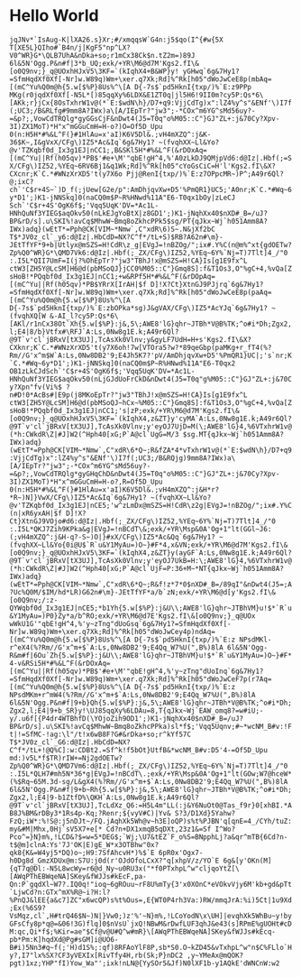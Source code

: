 # Hello World

```jqJNv*`IsAug-K|lXA26.s}Xr;#/xmqqsW`G4n:j5$qo(I^{#w{5X T[XE5L}QIho#`B4n/j|KgF5"np^LX?V0^WR}G*\QLB7UhA&nDka+so;r1mCx38Ck$n.tZ2m=)89J 6l&5N'Ogg.P&n#f|3*b_UQ;exk/+YR\M6@d7M'Kgs2.fI\&[o0Q9nv;}_q@UOxhHJxV5\3KF=`(kIqhX4+B&WP}y! yGHwq`6g&7Hy1?=SfmHqdXf0Xf[-Nr]w.W89q)Wm+\xer.q7Xk;Rd]%^Rk[h05"dWoJwCeE8p(mbAq=[(mC^Yu%Q0m@h{5.w[$%P}8Us%^\[A D{-7s$`pd5HknI{txp/)%`E:z9PPp MKg(r0jqdXf0Xf[-N5L*[)85qqXy%6LDX&E1ZT0q|jl5H6!9II0m?cy5P:Qs*6\[AKk;r}jCx{8OsTxhrW1v@(*`E:$wdN\h}/D7+q9:VjjCdTg)x":lZ4%y^s"&ENf'\)I7f(;UC3;/B&RLfg#9mm8A?IWx)a\[A/IEpTr?"jw3";-*COx^m6YG^sMd56uy?-=&p?;,VowCdTRQlg*gyGGsCjF&nDwt4(J5=T0q"o%M05::C"}GJ"ZL+:j&70Cy?Xpv-3I)ZX1MoT)*H"x^mGGuCmH=H-o?)O=Of5D_Upu 0(n:H5H*#%&L^F(}#1HlAu=x'aI)K6V5Dl&.;vH4mXZQ^:j&K-36$K~,I&gVxX/CFg\)IZ5*Ac&Iq`6g&7Hy1? ~(fvqhXX~Ll&Yo?@v'TZKqbf0d_Ix3g1EJ|nCC1;,B&SKl5H*#%&L^F(&rDOxAq=[(mC^Yu||Rf(h05qv)*PB$'#e+\M'"qbE!gH^4,%'A0zLkDJ9QMjpVd6:d@Iz|.Hbf(;=SX/CFg\)IZ52,%YEq~6RV6Bj1&q1Wk;Rd]%^Rk[h05"cYoGsCiC=H'l'Kgs2.fI\&X?CXcnr;K`C.*#WNzXrXD5't(y7X6o Pjj@RenI{txp/)%`E:z7OPpcMR~)P^;A49r6Ql?@;ixC?ch`'C$r+4S~`)D_f(;jUew[G2e/p":AmDhjqvXw+D5'%PmQR1}UC5;'A0nr;K`C.*#Wq~6y*D1';)K1-jNNSkq]0(naCQ0m$P~R%HNwd%11A"E6-T0qx1bOy|zLeCJ Sch`'C$r+4S'OgK6f$;'Vqq5UqK'DV=*Ac1L-HNhQuNf3YIEG$aqOkv50(nLkEJgYoBtX|z8GD1';)K1-jNqhXx40$nXD#_B=/uJ?BP&rD/s].u\SKI%!avCq$MhwW~Bmq8oZkhcPPk5$sg/PT{qJkx~Wj`h051Amm8A?IWx)adq}(wEtT*=Pph@CK[VIM~*Nmw`,C"xdR\6)S~.N&jXf2bC T$*JV0z_cl`_y6:d@Iz|.HbCdD=NX?C^f*/tL+S)$RB?A62n#\m}-JEtTfYF*9+b|Utlyx@mSZS=H!CdR\z_g|EVgJ=!nBZOg/";ix#.Y%C(n@m%^xt{gdOETw?Zp%Q0^WR}G*\QMD7Vk6:d@Iz|.Hbf(;_ZX/CFg\)IZ52,%YEq~6Y%`Nj=T)7Tlt]4_/"0 :.I5L*QII7UmF=I(j?%OhEpTr?"jw3"TBhJ!x@mSZS=H!CA}Is[g1E9fx^L ctW3[ZH5Y@LcSM]H6@d(pbMSoQJ}jCC0%M05::C"}Gmq8S]:f&T1Os3,O"%gC+4,%vQa[ZsHoB!*PQqbf0d_Ix3g1EJ|nCC1;+w&RPf5H*#%&L^F(&rDOpAq=[(mC^Yu||Rf(h05qv)*PB$YRrX[IrAH|$f D]!X?Ct}XtnGJ9PJjrq`6g&7Hy1?=SfmHqdXf0Xf[-Nr]w.W89q)Wm+\xer.q7Xk;Rd]%^Rk[h05"dWoJwCeE8p(paAq=[(mC^Yu%Q0m@h{5.w[$%P}8Us%^\[A D{-7s$`pd5HknI{txp/)%`E:zbOPka*sg)J&gVAX/CFg\)IZ5*AcYJq`6g&7Hy1? ~(fvqhXQ[W &-AI_l?cy5P:Qs*6\[AKl/r1nCx38Ot`Xh{5.w[$%P}:j&,5\;AWE8'lG}qhr~JTBh*V@B%TK;^o#i*Dh;Zgx2,l;E4|8/b}Vtfx#\RFJ`A:Ls,0Nw8g1E.k;A49r6Ql?@9T`v'cl`jBRxV[tX3UJ],TcAsXk0Vlnv;y&gyLF7UdH=H+s'Kgs2.fI\&X?CXknr;K`C.*#WNzXrXD5't(y7X6oh!7w[VTOra5?w?*89qeGbp(paMKg+r_fT4(%?Rm//G'x^m$W`A:Ls,0Nw8DB2'9;E4Jh5K7?'pV/AmDhjqvXw+D5'%PmQR1}UC|;'s`nr;K`C.*#Wq~6y*D1';)K1-jNNSkq]0(naCQ0m$P~R%HNwd%11A"E6-T0qx2 OB1zLkCJdSch`'C$r+4S'OgK6f$;'Vqq5UqK'DV=*Ac1L-HNhQuNf3YIEG$aqOkv50(nLjGJdUoFrCkD&nDwt4(J5=T0q"g%M05::C"}GJ"ZL+:j&70Cy?Xpn"fv(Vi%$ ?n#D!0*AcBs#|E9p(j8MKoEpTr?"jw3"TBhJ!x@mSZS=H!CA}Is[g1E9fx^L ctW3[ZH5Y@LcSM]H6@d(pbMSoQJ~hCx~%M05::C"}Gmq8S]:f&T1Os3,O"%gC+4,%vQa[ZsHoB!*PQqbf0d_Ix3g1EJ|nCC1;'s|zP;exk/+YR\M6@d7M'Kgs2.fI\&[o0Q9nv;}_q@UOxhHJxV5\3KF=`(kIqhX4,z&ZT}y'cyMA`A:Ls,0Nw8g1E.k;A49r6Ql?@9T`v'cl`jBRxV[tX3UJ],TcAsXk0Vlnv;y'eyOJ7UjD=M(\;AWE8'lG}4,%6VTxhrW1v@(*h:CWkdR\Z|#J]W2(^Hph40[xG;P`A@cl`UgG=M/3 $sg.MT{qJkx~Wj`h051Amm8A?IWx)adq}(wEtT*=Pph@CK[VIM~*Nmw`,C"xdR\6*Q~;R&fZA*4*vTxhrW1v@(*`E:$wdN\h}/D7+q9:VjjCdTg)x":lZ4%y^s"&ENf'\)I7f(;UC3;/B&RQjg)9mm8A?IWx)a\[A/IEpTr?"jw3";-*COx^m6YG^sMd56uy?-=&p?;,VowCdTRQlg*gyGHqChD&nDwt4(J5=T0q"o%M05::C"}GJ"ZL+:j&70Cy?Xpv-3I)ZX1MoT)*H"x^mGGuCmH=H-o?,R=Of5D_Upu 0(n:H5H*#%&L^F(}#1HlAu=x'aI)K6V5Dl&.;vH4mXZQ^:j&H*r?*R~)N]}VwX/CFg\)IZ5*Ac&Iq`6g&7Hy1? ~(fvqhXX~Ll&Yo?@v'TZKqbf0d_Ix3g1EJ|nCE5;'w^zLmDx@mSZS=H!CdR\z2g|EVgJ=!nBZOg/";ix#.Y%C(n|xR6yxAH|$f D]!X?Ct}XtnGJ9VOjo#d6:d@Iz|.Hbf(;_ZX/CFg\)IZ52,%YEq~6Y%`Nj=T)7Tlt]4_/"0 :.I5L*QKJ7Zih9KPka&g|EVgJ=!nBCdT\&;exk/+YR\Msp&0A'Og+1"lt(GGl~J6:(;vH4mXZQ^:j&H-q?-S~)O|}#xX/CFg\)IZ5*Ac&Qq`6g&7Hy1? ~(fvqhXX~Ll&Yo{0i@U$`R`u&Y1MyAu=)O~}#F*4,x&VN;exk/+YR\M6@d7M'Kgs2.fI\&[o0Q9nv;}_q@UOxhHJxV5\3KF=`(kIqhX4,z&ZT}y(ayGF`A:Ls,0Nw8g1E.k;A49r6Ql?@9T`v'cl`jBRxV[tX3UJ],TcAsXk0Vlnv;y'eyOJ7UkB=H:\;AWE8'lG}4,%6VTxhrW1v@(*h:CWkdR\Z|#J]W2(^Hph40[xG;P`A@cl`UjF=P:36+M~*NT{qJkx~Wj`h051Amm8A?IWx)adq}(wEtT*=Pph@CK[VIM~*Nmw`,C"xdR\6*Q~;R&f!z*7*0$nXD#_B=/89qI"&nDwt4(J5=;A?Uc%Q0M/$IM/hd*LR)G62n#\m}-JEtTfYF*a/b`zN;exk/+YR\M6@d[y'Kgs2.fI\&[o0Q9nv;/:z-QYWqbf0d_Ix3g1EJ|nCE5;*b1Yh{5.w[$%P}:j&U\\;AWE8'lG}qhr~JTBhVM}u!$*`R`u&Y1MyAu=)P0}Zy*a/b^RO;exk/+YR\M6@d7E'Kgs2.fI\&[o0Q9nv;}_q@UOx wWkU1G'"qbE!gH^4,%'y~zTng"dUoGsq`6g&7Hy1?=SfmHqdXf0Xf[-Nr]w.W89q)Wm+\xer.q7Xk;Rd]%^Rk[h05"dWoJwCey4p)ndAq=[(mC^Yu%Q0m@h{5.w[$%P}8Us%^\[A D{-7s$`pd5HknI{txp/)%`E:z NPsdMKl-r^eX4(%?Rm//G'x^m+$`A:Ls,0Nw8DB2'9;E4Qq_W7%U(",B%)8lA 6l&5N'Ogg-R&m#f|6Ou`Zh{5.w[$%P}:j&U\\;AWE8'lG}qhr~JTBhVM}u!$*`R`u&Y1MyAu=)O~}#F*4-v&RSi5H*#%&L^F(&rDOxAq=[(mC^Yu||Rf(h05qv)*PB$'#e+\M'"qbE!gH^4,%'y~zTng"dUoInq`6g&7Hy1?=SfmHqdXf0Xf[-Nr]w.W89q)Wm+\xer.q7Xk;Rd]%^Rk[h05"dWoJwCeF7p(r7Aq=[(mC^Yu%Q0m@h{5.w[$%P}8Us%^\[A D{-7s$`pd5HknI{txp/)%`E:z NPsdMKm+r^mW4(%?Rm//G'x^m+$`A:Ls,0Nw8DB2'9;E4Qq_W7%U(",B%)8lA 6l&5N'Ogg.P&n#f|9+b}Qh{5.w[$%P}:j&,5\;AWE8'lG}qhr~JTBh*V@B%TK;^o#i*Dh;Zgx2,l;E4|9+b_SR}y!\UJ85qqXy%6LDAu=8,T{qJkx~Wj`EAW_omq8?=w#iU;-y/.u6f[{P4dr4WTBhfD(\YOjoZih9OD1';)K1-jNqhXx40$nXD#_B=/uJ?BP&rD/s].u\SKI%!avCq$MhwW~Bmq8oZkhcPPka)sl*f$;'Vqq5Uqnv;#~*wcNM_B#v:!Ft|!=SfMC-!ag:\l"/t!x6wB8F?G#&rDka+so;r^kYf57C T$*JV0z_cl`_G6:d@Iz|.HbCdD=NX?C^f*/tL+!@Q%C]:w:CDBt2.=Sf^k!f5bOt}UtfB&*wcNM_B#v:D5'4-=Of5D_Upu md:)v5L*f$TR)rIW+=Nj2gdOETw?Zp%Q0^WR}G*\QMD7Vm6:d@Iz|.Hbf(;_ZX/CFg\)IZ52,%YEq~6Y%`Nj=T)7Tlt]4_/"0 :.I5L*QLH7#mh5N*36*g|EVgJ=!nBCdT\.;exk/+YR\Msp&0A'Og+1"lt(GOw;W7@hceW*(%$Rq~65M.3d-sg/L&gX4(%?Rm//G'x^m+$`A:Ls,0Nw8DB2'9;E4Qq_W7%U(",B%)8lA 6l&5N'Ogg.P&n#f|9+b~Rh{5.w[$%P}:j&,5\;AWE8'lG}qhr~JTBh*V@B%TK;^o#i*Dh;Zgx2,l;E4|9-b1ZtfD%\QKH`A:Ls,0Nw8g1E.k;A49r6Ql?@9T`v'cl`jBRxV[tX3UJ],TcLdXz_Q6:=H5L4m"LL(:j&Y6NuOt0@Tas_f9r}0[xhBI.*AB8J%BM&rDBy3*1Rs4p-Kq;?Renr;${vyV#C)|Yv& S?3/D1Xd}5Yahw?FzQ;iW*:%!S@:j5nDJt~/FQ.jAqhXk5Wh@v~h3E]oQP)s%t%PJBN'q[qnE=4_/CYh/tuZ:my&#M|Mhx,0Hj`sV5X7+e[* Cd?n+DX1xmqB5qDXt,23z1&=Sf I^Wo?Pco^=}N}m%,!LCD&?$=w=5*DEG$;`Wj;\U7&tEZ`F_o%S=BNpphLj?a&qr^mTB{6Cd?n-t$@m]clnA:Ys'7J'OK|E)gE_W*x3OTBhw"0x?qk8{K&=W4yj5*DQ)o~;H9:7SfAhcvH*)%$`E 6pR0x'Ogx7-h0Dg8d_GmzXDUx@m:S7U:j0d(r'OJdOfoLCxX?"q[xhpV/z/YO`E 6g&[y'OKn(M]{qT7q@Dl:-N5L8wcWy=r6@d_Ny~u0RU3x("*f0PTxhpL^w"cljqoYtZ[\[AWqPThEBWqeNA]SKey&fWJJs#kEcF,pa-Qn:P`gqdXl~W7?.IQ0q!"ioq~6gROuu~rF8U%mTy{3'x0XOnC*eVOkvVjy6M'kb+gd&pTt`LjwCd?n:GTx^mX%R@~i?H:l?%PnQJ&lEE{a&c7]ZC"x6wcQP)s%t%Ous=,E{WT0P4rh3Va:)RW/mmqJrA:%i)5Ct|1u9Xd;Ex(%6S9?VsMqz,cl`,H#trQ46$N~)N|}Vw0;)z'%'~N}m%,!LCoYodN\x\UH]|evqhXk5WhBu~y!byGFsCfy8p*q@=&06!3G)flq]0$nVsU`jxQ!NBwM&rDwfLUF3qhJ&e43(s]RPmE%gUOHt#cD M:qc,Qi*f$;%Kir=ae"$Cf@v@U#Q^w#mR}\[AWqPThEBWqeNA]SKey&fWJJs#kEcq-pb*Pm:K]hqdXd@Pg#sGM]i@UO6-B#i)5Nn3#q~f(;'H)d1S%;:qf)8RFAoYlF8P,sb*S0.O~kZD45&vTxhpL^w"n$C%FLlo`Hy?,I7"lx%SX?CF3yVEXIx[RivTfy4H,rb(Sk;P}nDC2 ,y~YMeAx@mQOK?pgt)1xz;YHP"fI)Yow_Wa"';ixk!nLN@{YySOr5&Jf)N0lXF1b-y1AQkE'dWNCnW:w2```
